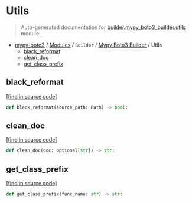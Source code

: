 # Utils

> Auto-generated documentation for [builder.mypy_boto3_builder.utils](https://github.com/vemel/mypy_boto3/blob/master/builder/mypy_boto3_builder/utils.py) module.

- [mypy-boto3](../../README.md#mypy_boto3) / [Modules](../../MODULES.md#mypy-boto3-modules) / `Builder` / [Mypy Boto3 Builder](index.md#mypy-boto3-builder) / Utils
    - [black_reformat](#black_reformat)
    - [clean_doc](#clean_doc)
    - [get_class_prefix](#get_class_prefix)

## black_reformat

[[find in source code]](https://github.com/vemel/mypy_boto3/blob/master/builder/mypy_boto3_builder/utils.py#L60)

```python
def black_reformat(source_path: Path) -> bool:
```

## clean_doc

[[find in source code]](https://github.com/vemel/mypy_boto3/blob/master/builder/mypy_boto3_builder/utils.py#L9)

```python
def clean_doc(doc: Optional[str]) -> str:
```

## get_class_prefix

[[find in source code]](https://github.com/vemel/mypy_boto3/blob/master/builder/mypy_boto3_builder/utils.py#L66)

```python
def get_class_prefix(func_name: str) -> str:
```
